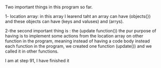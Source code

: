 Two important  things in this program so far.

1- location array: in this array I learend taht an array can have (objects{}) and these objects can have (keys and valuses) and (arrys).

2-the second important thing is : the (update function()) the pur  purpose of having is to implement some actions from the location array on other function in the program, meaning instead  of 
having a code body instead each function in the program, we created one function (update()) and we called it in other functions.

I am at step 91, I have finished it
